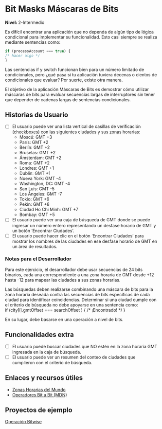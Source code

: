 # Bit Masks Máscaras de Bits  
  
**Nivel:** 2-Intermedio  
  
Es difícil encontrar una aplicación que no dependa de algún tipo de lógica condicional para implementar su funcionalidad. Esto casi siempre se realiza mediante sentencias como:  
```javascript
if (processAccount === true) {
/* hacer algo */
}
```

Las sentencias if y switch funcionan bien para un número limitado de condicionales, pero ¿qué pasa si tu aplicación tuviera decenas o cientos de condicionales que evaluar? Por suerte, existe otra manera.  
  
El objetivo de la aplicación Máscaras de Bits es demostrar cómo utilizar máscaras de bits para evaluar secuencias largas de interruptores sin tener que depender de cadenas largas de sentencias condicionales.  
  
## Historias de Usuario  
  
-   [ ] El usuario puede ver una lista vertical de casillas de verificación (checkboxes) con las siguientes ciudades y sus zonas horarias:  
    - Moscú: GMT +3  
    - París: GMT +2  
    - Berlín: GMT +2  
    - Bruselas: GMT +2  
    - Ámsterdam: GMT +2  
    - Roma: GMT +2   
    - Londres: GMT +1  
    - Dublín: GMT +1  
    - Nueva York: GMT -4  
    - Washington, DC: GMT -4  
    - San Luis: GMT -5  
    - Los Ángeles: GMT -7  
    - Tokio: GMT +9  
    - Pekín: GMT +8  
    - Ciudad Ho Chi Minh: GMT +7  
    - Bombay: GMT +5  
-   [ ] El usuario puede ver una caja de búsqueda de GMT donde se puede ingresar un número entero representando un desfase horario de GMT y un botón ‘Encontrar Ciudades’.  
-   [ ] El usuario puede hacer clic en el botón ‘Encontrar Ciudades’ para mostrar los nombres de las ciudades en ese desfase horario de GMT en un área de resultados.  
  
### Notas para el Desarrollador  
  
Para este ejercicio, el desarrollador debe usar secuencias de 24 bits binarios, cada una correspondiente a una zona horaria de GMT desde +12 hasta -12 para mapear las ciudades a sus zonas horarias.  
  
Las búsquedas deben realizarse combinando una máscara de bits para la zona horaria deseada contra las secuencias de bits específicas de cada ciudad para identificar coincidencias. Determinar si una ciudad cumple con el criterio de búsqueda no debe apoyarse en una sentencia como:  
if (city[i].gmtOffset === searchOffset ) {
/* ¡Encontrado! */
}

En su lugar, debe basarse en una operación a nivel de bits.  
  
## Funcionalidades extra  
  
-   [ ] El usuario puede buscar ciudades que NO estén en la zona horaria GMT ingresada en la caja de búsqueda.  
-   [ ] El usuario puede ver un resumen del conteo de ciudades que cumplieron con el criterio de búsqueda.  
  
## Enlaces y recursos útiles  
  
- [Zonas Horarias del Mundo](https://greenwichmeantime.com/time-zone/definition/)  
- [Operadores Bit a Bit (MDN)](https://developer.mozilla.org/es/docs/Web/JavaScript/Referencia/Operadores/Bitwise_Operators)  
  
## Proyectos de ejemplo  
  
[Operación Bitwise](https://codepen.io/Lunoware/pen/VBZgQd)  